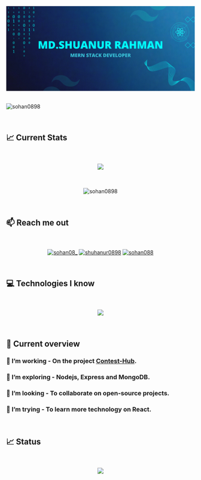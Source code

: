<a href="www.linkedin.com/in/shuhanur0898/">
<img src="https://raw.githubusercontent.com/Sohan0898/Sohan0898/main/Blue%20Tosca%20Geometric%20Technology%20Linkedln%20Banner%20(2000%20x%20900%20px).png" />
</a>

<br/>

##

<p align="left"> <img src="https://komarev.com/ghpvc/?username=sohan0898&label=Profile%20views&color=0e75b6&style=flat" alt="sohan0898" /> </p>

<br/>

## :chart_with_upwards_trend: Current Stats

<br />
<p align="center">
  <img width="60%" src="https://github-readme-streak-stats.herokuapp.com?user=Sohan0898&theme=react&hide_border=true&background=0D1117&stroke=0D1117&fire=00FFFC&sideLabels=1034BF&currStreakNum=00FFFC&ring=00FFFC&currStreakLabel=00FFFC&sideNums=1034BF" />
</p>

<br/>

<p align="center"><img align="center" width="40%" src="https://github-readme-stats.vercel.app/api/top-langs?username=sohan0898&theme=react&hide_border=true&background=0D1117&show_icons=true&locale=en&layout=compact" alt="sohan0898" /></p>

<br />

## :mailbox: Reach me out

<br />

<p align="center">
<a href="https://twitter.com/sohan08_" target="blank"><img align="center" src="https://raw.githubusercontent.com/rahuldkjain/github-profile-readme-generator/master/src/images/icons/Social/twitter.svg" alt="sohan08_" height="30" width="40" /></a>
<a href="https://linkedin.com/in/shuhanur0898" target="blank"><img align="center" src="https://raw.githubusercontent.com/rahuldkjain/github-profile-readme-generator/master/src/images/icons/Social/linked-in-alt.svg" alt="shuhanur0898" height="30" width="40" /></a>
<a href="https://dribbble.com/sohan088" target="blank"><img align="center" src="https://raw.githubusercontent.com/rahuldkjain/github-profile-readme-generator/master/src/images/icons/Social/dribbble.svg" alt="sohan088" height="30" width="40" /></a>
</p>

<br />

## :computer: Technologies I know

<br>
<p align="center">
  <a href="https://skillicons.dev">
    <img src="https://skillicons.dev/icons?i=html,css,tailwind,js,react,nodejs,express,mongodb,firebase,netlify,vercel,materialui&perline=6" />
  </a>
</p>
<br/>


## :eyes: Current overview

### 🔭 I’m working - On the project [Contest-Hub](https://github.com/Sohan0898/Contest-hub-client).
### 🌱 I’m exploring - Nodejs, Express and MongoDB. 
### 👯 I’m looking - To collaborate on open-source projects. 
### 🤔 I’m trying - To learn more technology on React. 

<br />

## :chart_with_upwards_trend: Status

<br />
<p align="center">
  <img width="60%" src="http://github-profile-summary-cards.vercel.app/api/cards/profile-details?username=Sohan0898&theme=transparent" />
</p>



